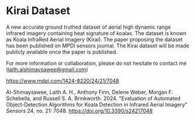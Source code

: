 # Kirai Dataset
A new accurate ground truthed dataset of aerial high dynamic range infrared imagery containing heat signature of koalas. The dataset is known as Koala InfraRed Aerial Imagery (Kirai). The paper proposing the dataset has been published on MPDI sensors journal. The Kirai dataset will be made publicly available once the paper is published.

For more information or collaboration, please do not hesitate to contact me  (laith.alshimaysawee@gmail.com)

https://www.mdpi.com/1424-8220/24/21/7048

Al-Shimaysawee, Laith A. H., Anthony Finn, Delene Weber, Morgan F. Schebella, and Russell S. A. Brinkworth. 2024. "Evaluation of Automated Object-Detection Algorithms for Koala Detection in Infrared Aerial Imagery" Sensors 24, no. 21: 7048. https://doi.org/10.3390/s24217048
